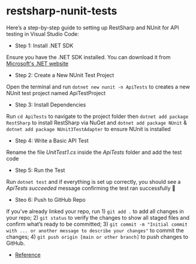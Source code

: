 # restsharp-nunit-tests

Here’s a step-by-step guide to setting up RestSharp and NUnit for API testing in Visual Studio Code:

- Step 1: Install .NET SDK

Ensure you have the .NET SDK installed. You can download it from [Microsoft's .NET website](https://dotnet.microsoft.com/en-us/download)

- Step 2: Create a New NUnit Test Project

Open the terminal and run `dotnet new nunit -n ApiTests` to creates a new NUnit test project named ApiTestProject

- Step 3: Install Dependencies

Run `cd ApiTests` to navigate to the project folder then  `dotnet add package RestSharp` to install RestSharp via NuGet and `dotnet add package NUnit` & 
`dotnet add package NUnit3TestAdapter` to ensure NUnit is installed

- Step 4: Write a Basic API Test

Rename the file *UnitTest1.cs* inside the *ApiTests* folder and add the test code 


- Step 5: Run the Test

Run `dotnet test` and if everything is set up correctly, you should see a *ApiTests succeeded* message confirming the test ran successfully 🚀

- Steo 6: Push to GitHub Repo

If you’ve already linked your repo, run 1) `git add .` to add all changes in your repo; 2) `git status` to verify the changes to show all staged files and confirm what’s ready to be committed; 3) `git commit -m "Initial commit with ... or another message to describe your changes"` to commit the changes; 4) `git push origin [main or other branch]` to push changes to GitHub.



- [Reference](https://g33klady.com/2019/12/15/c-advent-calendar-2019-refactoring-restsharp-sample-tests-to-make-them-more-maintainable/?utm_source=chatgpt.com)


